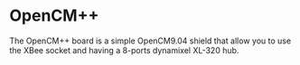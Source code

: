 
# OpenCM++

The OpenCM++ board is a simple OpenCM9.04 shield that allow you to use the XBee socket and having a 8-ports dynamixel XL-320 hub.

